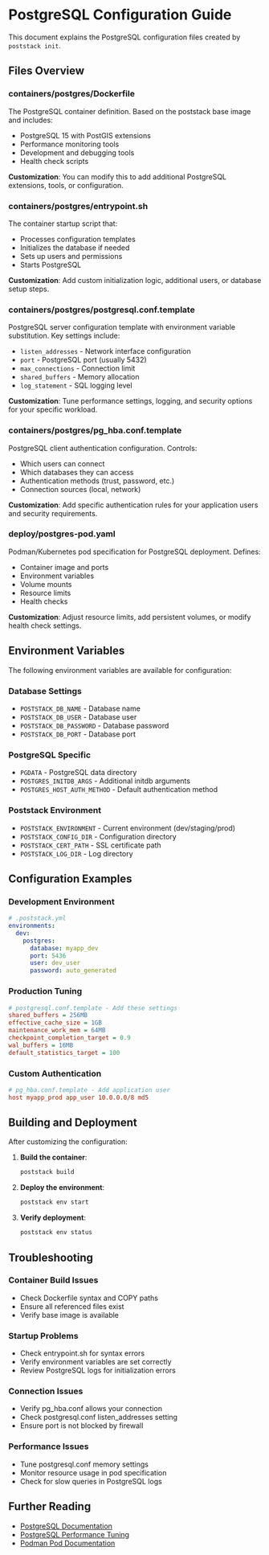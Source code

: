 # PostgreSQL Configuration Guide

This document explains the PostgreSQL configuration files created by `poststack init`.

## Files Overview

### containers/postgres/Dockerfile

The PostgreSQL container definition. Based on the poststack base image and includes:

- PostgreSQL 15 with PostGIS extensions
- Performance monitoring tools
- Development and debugging tools
- Health check scripts

**Customization**: You can modify this to add additional PostgreSQL extensions,
tools, or configuration.

### containers/postgres/entrypoint.sh

The container startup script that:

- Processes configuration templates
- Initializes the database if needed
- Sets up users and permissions
- Starts PostgreSQL

**Customization**: Add custom initialization logic, additional users, or
database setup steps.

### containers/postgres/postgresql.conf.template

PostgreSQL server configuration template with environment variable substitution.
Key settings include:

- `listen_addresses` - Network interface configuration
- `port` - PostgreSQL port (usually 5432)
- `max_connections` - Connection limit
- `shared_buffers` - Memory allocation
- `log_statement` - SQL logging level

**Customization**: Tune performance settings, logging, and security options
for your specific workload.

### containers/postgres/pg_hba.conf.template

PostgreSQL client authentication configuration. Controls:

- Which users can connect
- Which databases they can access
- Authentication methods (trust, password, etc.)
- Connection sources (local, network)

**Customization**: Add specific authentication rules for your application
users and security requirements.

### deploy/postgres-pod.yaml

Podman/Kubernetes pod specification for PostgreSQL deployment. Defines:

- Container image and ports
- Environment variables
- Volume mounts
- Resource limits
- Health checks

**Customization**: Adjust resource limits, add persistent volumes, or
modify health check settings.

## Environment Variables

The following environment variables are available for configuration:

### Database Settings

- `POSTSTACK_DB_NAME` - Database name
- `POSTSTACK_DB_USER` - Database user
- `POSTSTACK_DB_PASSWORD` - Database password
- `POSTSTACK_DB_PORT` - Database port

### PostgreSQL Specific

- `PGDATA` - PostgreSQL data directory
- `POSTGRES_INITDB_ARGS` - Additional initdb arguments
- `POSTGRES_HOST_AUTH_METHOD` - Default authentication method

### Poststack Environment

- `POSTSTACK_ENVIRONMENT` - Current environment (dev/staging/prod)
- `POSTSTACK_CONFIG_DIR` - Configuration directory
- `POSTSTACK_CERT_PATH` - SSL certificate path
- `POSTSTACK_LOG_DIR` - Log directory

## Configuration Examples

### Development Environment

```yaml
# .poststack.yml
environments:
  dev:
    postgres:
      database: myapp_dev
      port: 5436
      user: dev_user
      password: auto_generated
```

### Production Tuning

```ini
# postgresql.conf.template - Add these settings
shared_buffers = 256MB
effective_cache_size = 1GB
maintenance_work_mem = 64MB
checkpoint_completion_target = 0.9
wal_buffers = 16MB
default_statistics_target = 100
```

### Custom Authentication

```ini
# pg_hba.conf.template - Add application user
host myapp_prod app_user 10.0.0.0/8 md5
```

## Building and Deployment

After customizing the configuration:

1. **Build the container**:

   ```bash
   poststack build
   ```

1. **Deploy the environment**:

   ```bash
   poststack env start
   ```

1. **Verify deployment**:

   ```bash
   poststack env status
   ```

## Troubleshooting

### Container Build Issues

- Check Dockerfile syntax and COPY paths
- Ensure all referenced files exist
- Verify base image is available

### Startup Problems

- Check entrypoint.sh for syntax errors
- Verify environment variables are set correctly
- Review PostgreSQL logs for initialization errors

### Connection Issues

- Verify pg_hba.conf allows your connection
- Check postgresql.conf listen_addresses setting
- Ensure port is not blocked by firewall

### Performance Issues

- Tune postgresql.conf memory settings
- Monitor resource usage in pod specification
- Check for slow queries in PostgreSQL logs

## Further Reading

- [PostgreSQL Documentation](https://www.postgresql.org/docs/)
- [PostgreSQL Performance Tuning](https://wiki.postgresql.org/wiki/Performance_Optimization)
- [Podman Pod Documentation](https://docs.podman.io/en/latest/markdown/podman-pod.1.html)

